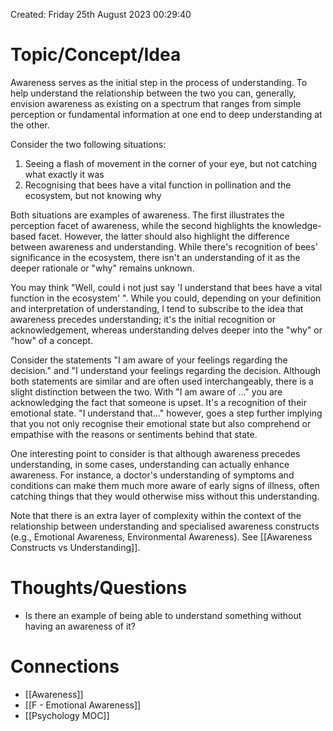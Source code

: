 ---
---

Created: Friday 25th August 2023 00:29:40
# Topic/Concept/Idea

Awareness serves as the initial step in the process of understanding. To help understand the relationship between the two you can, generally, envision awareness as existing on a spectrum that ranges from simple perception or fundamental information at one end to deep understanding at the other.

Consider the two following situations:

1. Seeing a flash of movement in the corner of your eye, but not catching what exactly it was
2. Recognising that bees have a vital function in pollination and the ecosystem, but not knowing why

Both situations are examples of awareness. The first illustrates the perception facet of awareness, while the second highlights the knowledge-based facet. However, the latter should also highlight the difference between awareness and understanding. While there's recognition of bees' significance in the ecosystem, there isn't an understanding of it as the deeper rationale or "why" remains unknown.

You may think "Well, could i not just say 'I understand that bees have a vital function in the ecosystem' ". While you could, depending on your definition and interpretation of understanding, I tend to subscribe to the idea that awareness precedes understanding; it's the initial recognition or acknowledgement, whereas understanding delves deeper into the "why" or "how" of a concept. 

Consider the statements "I am aware of your feelings regarding the decision." and "I understand your feelings regarding the decision. Although both statements are similar and are often used interchangeably, there is a slight distinction between the two. With "I am aware of ..."  you are acknowledging the fact that someone is upset. It's a recognition of their emotional state. "I understand that..." however,  goes a step further implying that you not only recognise their emotional state but also comprehend or empathise with the reasons or sentiments behind that state. 

One interesting point to consider is that although awareness precedes understanding, in some cases, understanding can actually enhance awareness. For instance, a doctor's understanding of symptoms and conditions can make them much more aware of early signs of illness, often catching things that they would otherwise miss without this understanding.

Note that there is an extra layer of complexity within the context of the relationship between understanding and specialised awareness constructs (e.g., Emotional Awareness, Environmental Awareness). See [[Awareness Constructs vs Understanding]].

# Thoughts/Questions

- Is there an example of being able to understand something without having an awareness of it?

# Connections

- [[Awareness]]
- [[F - Emotional Awareness]]
- [[Psychology MOC]]